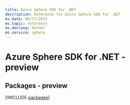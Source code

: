 ```yaml
---
title: Azure Sphere SDK for .NET
description: Reference for Azure Sphere SDK for .NET
ms.date: 06/17/2025
ms.topic: reference
ms.devlang: dotnet
ms.service: sphere
---
```

# Azure Sphere SDK for .NET - preview
## Packages - preview
[!INCLUDE [packages](sphere-index.md)]